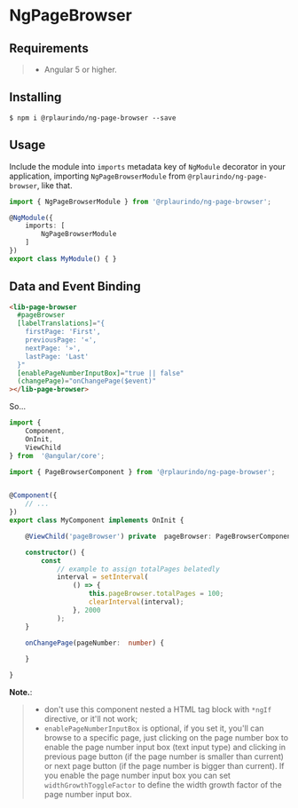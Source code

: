 # NgPageBrowser

## Requirements

>- Angular 5 or higher.

## Installing

	$ npm i @rplaurindo/ng-page-browser --save

## Usage

Include the module into ```imports``` metadata key of ```NgModule``` decorator in your application, importing ```NgPageBrowserModule``` from `@rplaurindo/ng-page-browser`, like that.

```typescript
import { NgPageBrowserModule } from '@rplaurindo/ng-page-browser';

@NgModule({
    imports: [
        NgPageBrowserModule
    ]
})
export class MyModule() { }
```

## Data and Event Binding

```html
<lib-page-browser
  #pageBrowser
  [labelTranslations]="{
    firstPage: 'First',
    previousPage: '«',
    nextPage: '»',
    lastPage: 'Last'
  }"
  [enablePageNumberInputBox]="true || false"
  (changePage)="onChangePage($event)"
></lib-page-browser>
```

So...

```typescript
import {
    Component,
    OnInit,
    ViewChild
} from  '@angular/core';

import { PageBrowserComponent } from '@rplaurindo/ng-page-browser';


@Component({
    // ...
})
export class MyComponent implements OnInit {

    @ViewChild('pageBrowser') private  pageBrowser: PageBrowserComponent;

    constructor() {
        const
            // example to assign totalPages belatedly
            interval = setInterval(
                () => {
                    this.pageBrowser.totalPages = 100;
                    clearInterval(interval);
                }, 2000
            );
    }

	onChangePage(pageNumber:  number) {
	    
	}

}
```

**Note.**: 
>- don't use this component nested a HTML tag block with `*ngIf` directive, or it'll not work;
>- `enablePageNumberInputBox` is optional, if you set it, you'll can browse to a specific page, just clicking on the page number box to enable the page number input box (text input type) and clicking in previous page button (if the page number is smaller than current) or next page button (if the page number is bigger than current). If you enable the page number input box you can set `widthGrowthToggleFactor` to define the width growth factor of the page number input box.

